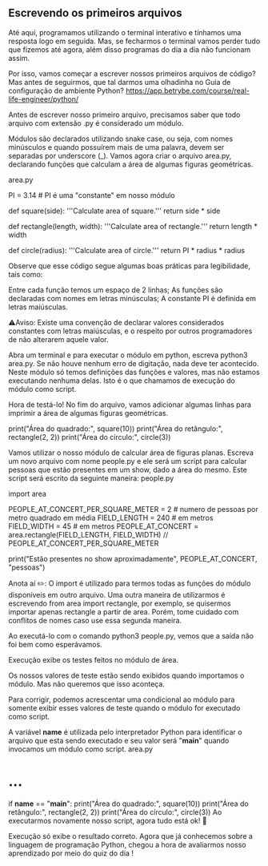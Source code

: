 ## Escrevendo os primeiros arquivos

Até aqui, programamos utilizando o terminal interativo e tínhamos uma resposta logo em seguida. Mas, se fecharmos o terminal vamos perder tudo que fizemos até agora, além disso programas do dia a dia não funcionam assim.

Por isso, vamos começar a escrever nossos primeiros arquivos de código? Mas antes de seguirmos, que tal darmos uma olhadinha no Guia de configuração de ambiente Python? https://app.betrybe.com/course/real-life-engineer/python/

Antes de escrever nosso primeiro arquivo, precisamos saber que todo arquivo com extensão .py é considerado um módulo.

Módulos são declarados utilizando snake case, ou seja, com nomes minúsculos e quando possuírem mais de uma palavra, devem ser separadas por underscore (_).
Vamos agora criar o arquivo area.py, declarando funções que calculam a área de algumas figuras geométricas.

area.py

PI = 3.14  # PI é uma "constante" em nosso módulo


def square(side):
    '''Calculate area of square.'''
    return side * side


def rectangle(length, width):
    '''Calculate area of rectangle.'''
    return length * width


def circle(radius):
    '''Calculate area of circle.'''
    return PI * radius * radius

    

Observe que esse código segue algumas boas práticas para legibilidade, tais como:

Entre cada função temos um espaço de 2 linhas;
As funções são declaradas com nomes em letras minúsculas;
A constante PI é definida em letras maiúsculas.

⚠️Aviso: Existe uma convenção de declarar valores considerados constantes com letras maiúsculas, e o respeito por outros programadores de não alterarem aquele valor.

Abra um terminal e para executar o módulo em python, escreva python3 area.py. Se não houve nenhum erro de digitação, nada deve ter acontecido. Neste módulo só temos definições das funções e valores, mas não estamos executando nenhuma delas. Isto é o que chamamos de execução do módulo como script.

Hora de testá-lo! No fim do arquivo, vamos adicionar algumas linhas para imprimir a área de algumas figuras geométricas.

print("Área do quadrado:", square(10))
print("Área do retângulo:", rectangle(2, 2))
print("Área do círculo:", circle(3))

Vamos utilizar o nosso módulo de calcular área de figuras planas. Escreva um novo arquivo com nome people.py e ele será um script para calcular pessoas que estão presentes em um show, dado a área do mesmo.
Este script será escrito da seguinte maneira:
people.py

import area


PEOPLE_AT_CONCERT_PER_SQUARE_METER = 2  # numero de pessoas por metro quadrado em média
FIELD_LENGTH = 240  # em metros
FIELD_WIDTH = 45  # em metros
PEOPLE_AT_CONCERT = area.rectangle(FIELD_LENGTH, FIELD_WIDTH) // PEOPLE_AT_CONCERT_PER_SQUARE_METER


print("Estão presentes no show aproximadamente", PEOPLE_AT_CONCERT, "pessoas")

Anota aí ✏️: O import é utilizado para termos todas as funções do módulo disponíveis em outro arquivo. Uma outra maneira de utilizarmos é escrevendo from area import rectangle, por exemplo, se quisermos importar apenas rectangle a partir de area. Porém, tome cuidado com conflitos de nomes caso use essa segunda maneira.

Ao executá-lo com o comando python3 people.py, vemos que a saída não foi bem como esperávamos.

Execução exibe os testes feitos no módulo de área.

Os nossos valores de teste estão sendo exibidos quando importamos o módulo. Mas não queremos que isso aconteça.

Para corrigir, podemos acrescentar uma condicional ao módulo para somente exibir esses valores de teste quando o módulo for executado como script.

A variável __name__ é utilizada pelo interpretador Python para identificar o arquivo que esta sendo executado e seu valor será "__main__" quando invocamos um módulo como script.
area.py
# ...


if __name__ == "__main__":
    print("Área do quadrado:", square(10))
    print("Área do retângulo:", rectangle(2, 2))
    print("Área do círculo:", circle(3))
Ao executarmos novamente nosso script, agora tudo está ok! 🎉

Execução só exibe o resultado correto.
Agora que já conhecemos sobre a linguagem de programação Python, chegou a hora de avaliarmos nosso aprendizado por meio do quiz do dia !
